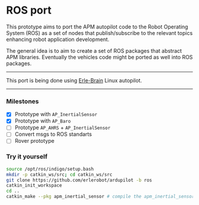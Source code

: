 # ROS port

This prototype aims to port the APM autopilot code to the Robot Operating System (ROS) as a set of nodes that publish/subscribe to the relevant topics enhancing robot application development.

The general idea is to aim to create a set of ROS packages that abstract APM libraries. Eventually the vehicles code might be ported as well into ROS packages.

------

This port is being done using [Erle-Brain](https://erlerobotics.com/blog/product/erle-brain/) Linux autopilot.

-------

### Milestones

 - [x] Prototype with `AP_InertialSensor`
 - [x] Prototype with `AP_Baro`
 - [ ] Prototype `AP_AHRS` + `AP_InertialSensor`
 - [ ] Convert msgs to ROS standarts
 - [ ] Rover prototype

### Try it yourself

```bash
source /opt/ros/indigo/setup.bash
mkdir -p catkin_ws/src; cd catkin_ws/src
git clone https://github.com/erlerobot/ardupilot -b ros
catkin_init_workspace
cd .. 
catkin_make --pkg apm_inertial_sensor # compile the apm_inertial_sensor
```
